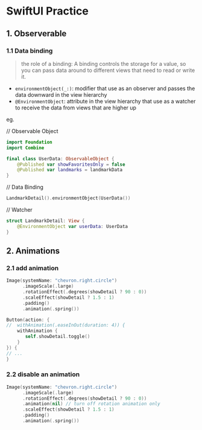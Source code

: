 # SwiftUI Practice

## 1. Observerable

### 1.1  Data binding

> the role of a binding: A binding controls the storage for a value, so you can pass data around to different views that need to read or write it.


- `environmentObject(_:)`:  modifier that use as an observer and passes the data downward in the view hierarchy
- `@EnvironmentObject`: attribute in the view hierarchy  that use as a watcher to receive the data from views that are higher up

eg.

// Observable Object
```swift
import Foundation
import Combine

final class UserData: ObservableObject {
    @Published var showFavoritesOnly = false
    @Published var landmarks = landmarkData
}

```

// Data Binding
```swift
LandmarkDetail().environmentObject(UserData())
```

// Watcher
```swift
struct LandmarkDetail: View {
    @EnvironmentObject var userData: UserData
}
```

## 2. Animations

### 2.1 add animation

```swift
Image(systemName: "chevron.right.circle")
      .imageScale(.large)
      .rotationEffect(.degrees(showDetail ? 90 : 0))
      .scaleEffect(showDetail ? 1.5 : 1)
      .padding()
      .animation(.spring())
```

```swift
Button(action: {
//  withAnimation(.easeInOut(duration: 4)) {
    withAnimation {
       self.showDetail.toggle()
    }
}) {
// ...
}
```

### 2.2  disable an animation

```swift
Image(systemName: "chevron.right.circle")
      .imageScale(.large)
      .rotationEffect(.degrees(showDetail ? 90 : 0))
      .animation(nil) // turn off rotation animation only
      .scaleEffect(showDetail ? 1.5 : 1)
      .padding()
      .animation(.spring())
```


